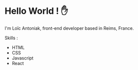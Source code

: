# Hello World ! :raised_hand:

I'm Loïc Antoniak, front-end developer based in Reims, France.

Skills :

- HTML
- CSS 
- Javascript
- React
